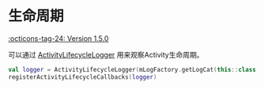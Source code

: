 # 生命周期

[:octicons-tag-24: Version 1.5.0](https://ave.entropy2020.cn/version/tools/#150)

可以通过 [ActivityLifecycleLogger](https://api.ave.entropy2020.cn/tools/com.ave.vastgui.tools.lifecycle/-activity-lifecycle-logger/index.html) 用来观察Activity生命周期。

```kotlin
val logger = ActivityLifecycleLogger(mLogFactory.getLogCat(this::class.java))
registerActivityLifecycleCallbacks(logger)
```